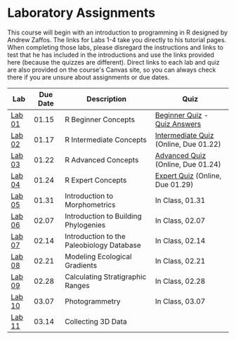 # Laboratory Assignments

This course will begin with an introduction to programming in R designed by Andrew Zaffos. The links for Labs 1-4 take you directly to his tutorial pages. When completing those labs, please disregard the instructions and links to test that he has included in the introductions and use the links provided here (because the quizzes are different). Direct links to each lab and quiz are also provided on the course's Canvas site, so you can always check there if you are unsure about assignments or due dates.

Lab | Due Date | Description | Quiz
--- | -------- | ----------- | ----
[Lab 01](https://github.com/aazaff/startLearn.R/blob/master/beginnerConcepts.md) | 01.15 | R Beginner Concepts | [Beginner Quiz](/Labs/Tests/BeginnerQuiz.md) - [Quiz Answers](/Labs/Tests/BeginnerAnswers.md)
[Lab 02](https://github.com/aazaff/startLearn.R/blob/master/intermediateConcepts.md) | 01.17 | R Intermediate Concepts | [Intermediate Quiz](/Labs/Tests/IntermediateQuiz.md) (Online, Due 01.22)
[Lab 03](https://github.com/aazaff/startLearn.R/blob/master/advancedConcepts.md) | 01.22 | R Advanced Concepts | [Advanced Quiz](/Labs/Tests/AdvancedQuiz.md) (Online, Due 01.24)
[Lab 04](https://github.com/aazaff/startLearn.R/blob/master/expertConcepts.md) | 01.24 | R Expert Concepts | [Expert Quiz](/Labs/Tests/ExpertQuiz.md) (Online, Due 01.29)
[Lab 05](/Labs/Lab05.md) | 01.31 | Introduction to Morphometrics | In Class, 01.31
[Lab 06](/Labs/Lab06.md) | 02.07 | Introduction to Building Phylogenies | In Class, 02.07
[Lab 07](/Labs/Lab07.md) | 02.14 | Introduction to the Paleobiology Database | In Class, 02.14
[Lab 08](/Labs/Lab08.md) | 02.21 | Modeling Ecological Gradients | In Class, 02.21
[Lab 09](/Labs/Lab09.md) | 02.28 | Calculating Stratigraphic Ranges | In Class, 02.28
[Lab 10](/Labs/Lab10.md) | 03.07 | Photogrammetry | In Class, 03.07
[Lab 11](/Labs/Lab11.md) | 03.14 | Collecting 3D Data
